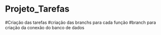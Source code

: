 # Projeto_Tarefas

#Criação das tarefas
#criação das branchs para cada função
#branch para criação da conexão do banco de dados